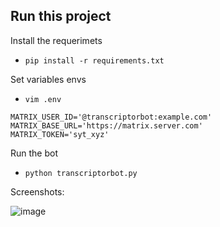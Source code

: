 ## Run this project

Install the requerimets
- `pip install -r requirements.txt`

Set variables envs
- `vim .env`

```
MATRIX_USER_ID='@transcriptorbot:example.com'
MATRIX_BASE_URL='https://matrix.server.com'
MATRIX_TOKEN='syt_xyz'
```
Run the bot
- `python transcriptorbot.py`


Screenshots:

![image](https://user-images.githubusercontent.com/50601186/217347839-1383a6ce-f5de-42b8-ac6c-ea15b08ba639.png)


